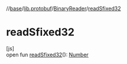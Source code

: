 //[base](../../../index.md)/[lib.protobuf](../index.md)/[BinaryReader](index.md)/[readSfixed32](read-sfixed32.md)

# readSfixed32

[js]\
open fun [readSfixed32](read-sfixed32.md)(): [Number](https://kotlinlang.org/api/latest/jvm/stdlib/kotlin/-number/index.html)
